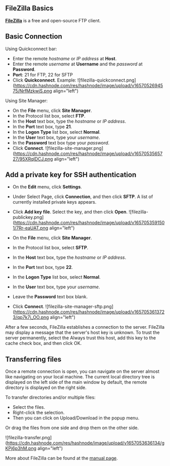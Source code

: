 ## FileZilla Basics

**[FileZilla](https://filezilla-project.org/)** is a free and open-source FTP client.

## Basic Connection
Using Quickconnect bar:
- Enter the remote *hostname* or *IP address* at **Host**.
- Enter the remote *username* at **Username** and the *password* at **Password**.
- **Port**: 21 for FTP, 22 for SFTP
- Click **Quickconnect**. Example:
![filezilla-quickconnect.png](https://cdn.hashnode.com/res/hashnode/image/upload/v1657052694575/NrfMzkwjS.png align="left")


Using Site Manager:
- On the **File** menu, click **Site Manager**.
- In the Protocol list box, select **FTP**.
- In the **Host** text box, type the *hostname* or *IP address*.
- In the **Port** text box, type **21**.
- In the **Logon Type** list box, select **Normal**.
- In the **User** text box, type your *username*.
- In the **Password** text box type your *password*.
- Click **Connect**.
![filezilla-site-manager.png](https://cdn.hashnode.com/res/hashnode/image/upload/v1657053565727/95XRqIDCJ.png align="left")


## Add a private key for SSH authentication
- On the **Edit** menu, click **Settings**.
- Under Select Page, click **Connection**, and then click **SFTP**. A list of currently installed private keys appears.
- Click **Add key file**. Select the key, and then click **Open**.
![filezilla-publickey.png](https://cdn.hashnode.com/res/hashnode/image/upload/v1657053591501/7Rr-eaUAT.png align="left")


- On the **File** menu, click **Site Manager**.
- In the Protocol list box, select **SFTP**.
- In the **Host** text box, type the *hostname* or *IP address*.
- In the **Port** text box, type **22**.
- In the **Logon Type** list box, select **Normal**.
- In the **User** text box, type your *username*.
- Leave the **Password** text box blank.
- Click **Connect**.
![filezilla-site-manager-sftp.png](https://cdn.hashnode.com/res/hashnode/image/upload/v1657053613723/qp7k7j_OO.png align="left")


After a few seconds, FileZilla establishes a connection to the server.
FileZilla may display a message that the server's host key is unknown. To trust the server permanently, select the Always trust this host, add this key to the cache check box, and then click OK.

## Transferring files
Once a remote connection is open, you can navigate on the server almost like navigating on your local machine. The current local directory tree is displayed on the left side of the main window by default, the remote directory is displayed on the right side.

To transfer directories and/or multiple files:
- Select the files.
- Right-click the selection.
- Then you can click on Upload/Download in the popup menu.

Or drag the files from one side and drop them on the other side.

![filezilla-transfer.png](https://cdn.hashnode.com/res/hashnode/image/upload/v1657053636134/gKPj6p3hM.png align="left")


More about FileZilla can be found at the [manual page](https://wiki.filezilla-project.org/Documentation).
